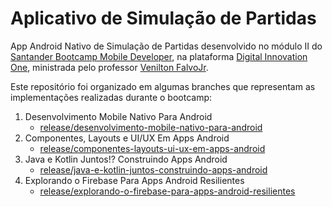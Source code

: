 # Aplicativo de Simulação de Partidas

App Android Nativo de Simulação de Partidas desenvolvido no módulo II do [Santander Bootcamp Mobile Developer](https://web.dio.me/track/c09f1e8a-3af6-4da9-bf76-a1cd13ff0f82), na plataforma [Digital Innovation One](https://www.dio.me), ministrada pelo professor [Venilton FalvoJr](https://github.com/falvojr).

Este repositório foi organizado em algumas branches que representam as implementações realizadas durante o bootcamp:

1. Desenvolvimento Mobile Nativo Para Android
   - [release/desenvolvimento-mobile-nativo-para-android](https://github.com/PrimYA/MatchSimulatorApp/tree/release/desenvolvimento-mobile-nativo-para-android)
2. Componentes, Layouts e UI/UX Em Apps Android
   - [release/componentes-layouts-ui-ux-em-apps-android](https://github.com/PrimYA/MatchSimulatorApp/tree/release/componentes-layouts-ui-ux-em-apps-android)
3. Java e Kotlin Juntos!? Construindo Apps Android
   - [release/java-e-kotlin-juntos-construindo-apps-android](https://github.com/PrimYA/MatchSimulatorApp/tree/release/java-e-kotlin-juntos-construindo-apps-android)
4. Explorando o Firebase Para Apps Android Resilientes
   - [release/explorando-o-firebase-para-apps-android-resilientes](https://github.com/PrimYA/MatchSimulatorApp/tree/release/explorando-o-firebase-para-apps-android-resilientes)
